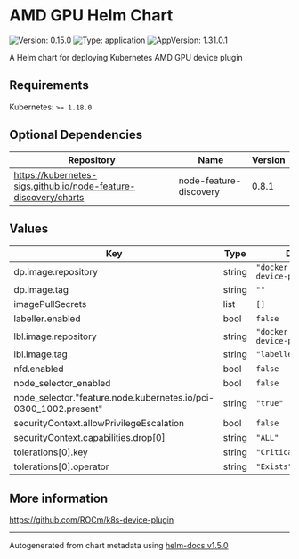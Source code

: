 # AMD GPU Helm Chart

![Version: 0.15.0](https://img.shields.io/badge/Version-0.15.0-informational?style=flat-square) ![Type: application](https://img.shields.io/badge/Type-application-informational?style=flat-square) ![AppVersion: 1.31.0.1](https://img.shields.io/badge/AppVersion-1.31.0.1-informational?style=flat-square)

A Helm chart for deploying Kubernetes AMD GPU device plugin

## Requirements

Kubernetes: `>= 1.18.0`

## Optional Dependencies

| Repository | Name | Version |
|------------|------|---------|
| https://kubernetes-sigs.github.io/node-feature-discovery/charts | node-feature-discovery | 0.8.1 |

## Values

| Key | Type | Default | Description |
|-----|------|---------|-------------|
| dp.image.repository | string | `"docker.io/rocm/k8s-device-plugin"` |  |
| dp.image.tag | string | `""` |  |
| imagePullSecrets | list | `[]` |  |
| labeller.enabled | bool | `false` |  |
| lbl.image.repository | string | `"docker.io/rocm/k8s-device-plugin"` |  |
| lbl.image.tag | string | `"labeller-latest"` |  |
| nfd.enabled | bool | `false` |  |
| node_selector_enabled | bool | `false` |  |
| node_selector."feature.node.kubernetes.io/pci-0300_1002.present" | string | `"true"` |  |
| securityContext.allowPrivilegeEscalation | bool | `false` |  |
| securityContext.capabilities.drop[0] | string | `"ALL"` |  |
| tolerations[0].key | string | `"CriticalAddonsOnly"` |  |
| tolerations[0].operator | string | `"Exists"` |  |

## More information

https://github.com/ROCm/k8s-device-plugin

----------------------------------------------
Autogenerated from chart metadata using [helm-docs v1.5.0](https://github.com/norwoodj/helm-docs/releases/v1.5.0)
